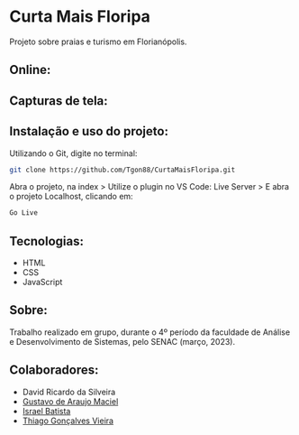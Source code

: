 # Curta Mais Floripa

Projeto sobre praias e turismo em Florianópolis.

## Online:

## Capturas de tela:


## Instalação e uso do projeto:

Utilizando o Git, digite no terminal:

```bash
git clone https://github.com/Tgon88/CurtaMaisFloripa.git
```
Abra o projeto, na index > Utilize o plugin no VS Code: Live Server > E abra o projeto Localhost, clicando em:
```bash
Go Live
```

## Tecnologias:

* HTML
* CSS
* JavaScript

## Sobre:

Trabalho realizado em grupo, durante o 4º período da faculdade de Análise e Desenvolvimento de Sistemas, pelo SENAC (março, 2023).

## Colaboradores:
* David Ricardo da Silveira
* [Gustavo de Araujo Maciel](https://linkedin.com/in/gustavoaraujomaciel)
* [Israel Batista](https://www.linkedin.com/in/israel-batista)
* [Thiago Gonçalves Vieira](https://www.linkedin.com/in/thiago-vieira-952159181)
